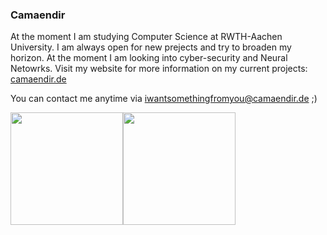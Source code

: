 ### Camaendir

At the moment I am studying Computer Science at RWTH-Aachen University. I am always open for new prejects and try to broaden my horizon. At the moment I am looking into cyber-security and Neural Netowrks. Visit my website for more information on my current projects: [camaendir.de](https://camaendir.de)

You can contact me anytime via iwantsomethingfromyou@camaendir.de ;)


<p style="display: flex;">
  <img height="180em" src="https://github-readme-stats.vercel.app/api/?username=Camaendir" />
  <img height="180em" src="https://github-readme-stats.vercel.app/api/top-langs/?username=Camaendir&layout=compact" />
</p>

